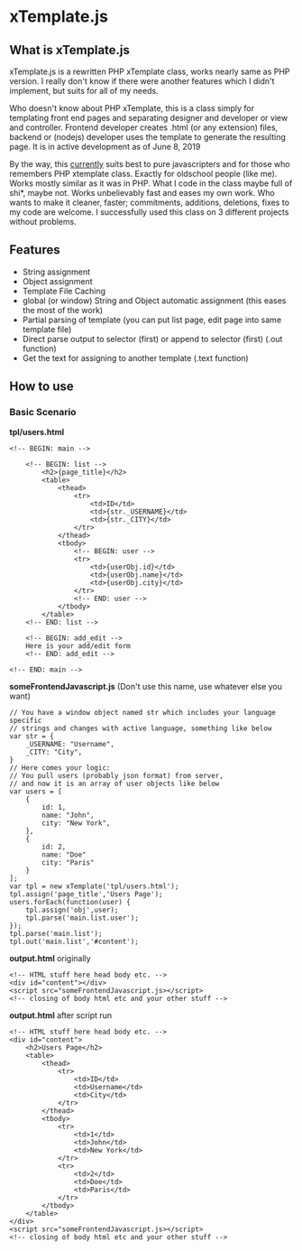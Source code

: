 # xTemplate.js

## What is xTemplate.js

xTemplate.js is a rewritten PHP xTemplate class, works nearly same as PHP version. I really don't know if there were another features which I didn't implement, but suits for all of my needs.

Who doesn't know about PHP xTemplate, this is a class simply for templating front end pages and separating designer and developer or view and controller. Frontend developer creates .html (or any extension) files, backend or (nodejs) developer uses the template to generate the resulting page. It is in active development as of June 8, 2019

By the way, this <u>currently</u> suits best to pure javascripters and for those who remembers PHP xtemplate class. Exactly for oldschool people (like me). Works mostly similar as it was in PHP. What I code in the class maybe full of shi*, maybe not. Works unbelievably fast and eases my own work. Who wants to make it cleaner, faster; commitments, additions, deletions, fixes to my code are welcome. I successfully used this class on 3 different projects without problems.

## Features

* String assignment
* Object assignment
* Template File Caching
* global (or window) String and Object automatic assignment (this eases the most of the work)
* Partial parsing of template (you can put list page, edit page into same template file)
* Direct parse output to selector (first) or append to selector (first) (.out function)
* Get the text for assigning to another template (.text function)

## How to use

### Basic Scenario

**tpl/users.html**

    <!-- BEGIN: main -->
    
        <!-- BEGIN: list -->
            <h2>{page_title}</h2>
            <table>
                <thead>
                    <tr>
                        <td>ID</td>
                        <td>{str._USERNAME}</td>
                        <td>{str._CITY}</td>
                    </tr>
                </thead>
                <tbody>
                    <!-- BEGIN: user -->
                    <tr>
                        <td>{userObj.id}</td>
                        <td>{userObj.name}</td>
                        <td>{userObj.city}</td>
                    </tr>
                    <!-- END: user -->
                </tbody>
            </table>
        <!-- END: list -->

        <!-- BEGIN: add_edit -->
        Here is your add/edit form
        <!-- END: add_edit -->
    
    <!-- END: main -->

**someFrontendJavascript.js** (Don't use this name, use whatever else you want)

    // You have a window object named str which includes your language specific
    // strings and changes with active language, something like below
    var str = {
        _USERNAME: "Username",
        _CITY: "City",
    }
    // Here comes your logic:
    // You pull users (probably json format) from server,
    // and now it is an array of user objects like below
    var users = [
        {
            id: 1,
            name: "John",
            city: "New York",
        },
        {
            id: 2,
            name: "Doe"
            city: "Paris"
        }
    ];
    var tpl = new xTemplate('tpl/users.html');
    tpl.assign('page_title','Users Page');
    users.forEach(function(user) {
        tpl.assign('obj',user);
        tpl.parse('main.list.user');
    });
    tpl.parse('main.list');
    tpl.out('main.list','#content');

**output.html** originally

    <!-- HTML stuff here head body etc. -->
    <div id="content"></div>
    <script src="someFrontendJavascript.js></script>
    <!-- closing of body html etc and your other stuff -->



**output.html** after script run

    <!-- HTML stuff here head body etc. -->
    <div id="content">
        <h2>Users Page</h2>
        <table>
            <thead>
                <tr>
                    <td>ID</td>
                    <td>Username</td>
                    <td>City</td>
                </tr>
            </thead>
            <tbody>
                <tr>
                    <td>1</td>
                    <td>John</td>
                    <td>New York</td>
                </tr>
                <tr>
                    <td>2</td>
                    <td>Doe</td>
                    <td>Paris</td>
                </tr>
            </tbody>
        </table>
    </div>
    <script src="someFrontendJavascript.js></script>
    <!-- closing of body html etc and your other stuff -->
